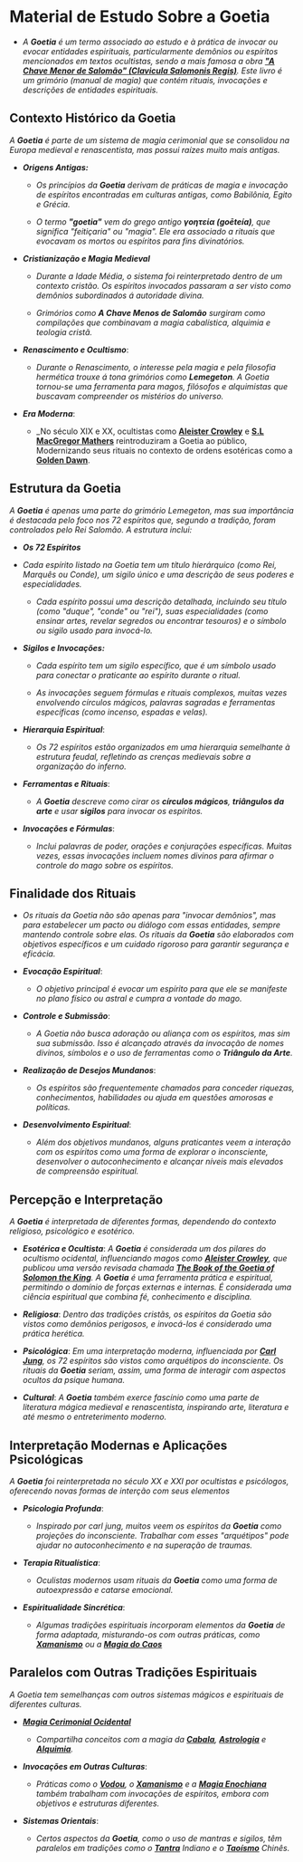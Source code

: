 # **Material de Estudo Sobre a Goetia**

- _A **Goetia** é um termo associado ao estudo e à prática de invocar ou evocar entidades espirituais, particularmente demônios ou espíritos mencionados em textos ocultistas, sendo a mais famosa a obra [**"A Chave Menor de Salomão" (Clavicula Salomonis Regis)**](https://pt.wikipedia.org/wiki/A_Chave_Menor_de_Salomão). Este livro é um grimório (manual de magia) que contém rituais, invocações e descrições de entidades espirituais._

## **Contexto Histórico da Goetia**
_A **Goetia** é parte de um sistema de magia cerimonial que se consolidou na Europa medieval e renascentista, mas possui raízes muito mais antigas._
- **_Origens Antigas:_**
   
    - _Os princípios da **Goetia** derivam de práticas de magia e invocação de espíritos encontradas em culturas antigas, como Babilônia, Egito e Grécia._

    - _O termo **"goetia"** vem do grego antigo **γοητεία (goēteía)**, que significa "feitiçaria" ou "magia". Ele era associado a rituais que evocavam os mortos ou espíritos para fins divinatórios._

- **_Cristianização e Magia Medieval_**
    
    - _Durante a Idade Média, o sistema foi reinterpretado dentro de um contexto cristão. Os espíritos invocados passaram a ser visto como demônios subordinados á autoridade divina._

    - _Grimórios como **A Chave Menos de Salomão** surgiram como compilações que combinavam a magia cabalística, alquimia e teologia cristã._

- **_Renascimento e Ocultismo_**:
    - _Durante o Renascimento, o interesse pela magia e pela filosofia hermética trouxe á tona grimórios como **__Lemegeton__**. A Goetia tornou-se uma ferramenta para magos, filósofos e alquimistas que buscavam compreender os mistérios do universo._

- **_Era Moderna_**:
    - _No século XIX e XX, ocultistas como [**Aleister Crowley**](https://pt.wikipedia.org/wiki/Aleister_Crowley) e [**S.L MacGregor Mathers**](https://pt.wikipedia.org/wiki/Samuel_Liddell_MacGregor_Mathers) reintroduziram a Goetia ao público, Modernizando seus rituais no contexto de ordens esotéricas como a [**Golden Dawn**](https://pt.wikipedia.org/wiki/Ordem_Hermética_da_Aurora_Dourada).


## **Estrutura da Goetia**

_A **Goetia** é apenas uma parte do grimório Lemegeton, mas sua importância é destacada pelo foco nos 72 espíritos que, segundo a tradição, foram controlados pelo Rei Salomão. A estrutura inclui:_

- **_Os 72 Espíritos_**

-  _Cada espírito listado na Goetia tem um título hierárquico (como Rei, Marquês ou Conde), um sigilo único e uma descrição de seus poderes e especialidades._
    
    - _Cada espírito possui uma descrição detalhada, incluindo seu título (como "duque", "conde" ou "rei"), suas especialidades (como ensinar artes, revelar segredos ou encontrar tesouros) e o símbolo ou sigilo usado para invocá-lo._ 

- **_Sigilos e Invocações:_**
    
    - _Cada espírito tem um sigilo específico, que é um símbolo usado para conectar o praticante ao espírito durante o ritual._
    
    - _As invocações seguem fórmulas e rituais complexos, muitas vezes envolvendo círculos mágicos, palavras sagradas e ferramentas específicas (como incenso, espadas e velas)._

- **_Hierarquia Espiritual_**:

    - _Os 72 espíritos estão organizados em uma hierarquia semelhante à estrutura feudal, refletindo as crenças medievais sobre a organização do inferno._

- **_Ferramentas e Rituais_**:
    - _A **Goetia** descreve como cirar os **círculos mágicos**, **triângulos da arte** e usar **sigilos** para invocar os espíritos._

- **_Invocações e Fórmulas_**:
    - _Inclui palavras de poder, orações e conjurações específicas. Muitas vezes, essas invocações incluem nomes divinos para afirmar o controle do mago sobre os espíritos._

## **Finalidade dos Rituais**

- _Os rituais da Goetia não são apenas para "invocar demônios", mas para estabelecer um pacto ou diálogo com essas entidades, sempre mantendo controle sobre elas. Os rituais da **Goetia** são elaborados com objetivos específicos e um cuidado rigoroso para garantir segurança e eficácia._
    
 - **_Evocação Espiritual_**: 
    - _O objetivo principal é evocar um espírito para que ele se manifeste no plano físico ou astral e cumpra a vontade do mago._
    
 - **_Controle e Submissão_**: 
    - _A Goetia não busca adoração ou aliança com os espíritos, mas sim sua submissão. Isso é alcançado através da invocação de nomes divinos, símbolos e o uso de ferramentas como o **Triângulo da Arte**._

 - **_Realização de Desejos Mundanos_**:
    -  _Os espíritos são frequentemente chamados para conceder riquezas, conhecimentos, habilidades ou ajuda em questões amorosas e políticas._




- **_Desenvolvimento Espiritual_**:
    - _Além dos objetivos mundanos, alguns praticantes veem a interação com os espíritos como uma forma de explorar o inconsciente, desenvolver o autoconhecimento e alcançar níveis mais elevados de compreensão espiritual._

## **Percepção e Interpretação**
_A **Goetia** é interpretada de diferentes formas, dependendo do contexto religioso, psicológico e esotérico._

- **_Esotérica e Ocultista_**: _A **Goetia** é considerada um dos pilares do ocultismo ocidental, influenciando magos como [**Aleister Crowley**](https://pt.wikipedia.org/wiki/Aleister_Crowley), que publicou uma versão revisada chamada [**The Book of the Goetia of Solomon the King**](https://pt.wikipedia.org/wiki/A_Chave_Menor_de_Salomão). A **Goetia** é uma ferramenta prática e espiritual, permitindo o domínio de forças externas e internas. É considerada uma ciência espiritual que combina fé, conhecimento e disciplina._

- **_Religiosa_**: _Dentro das tradições cristãs, os espíritos da Goetia são vistos como demônios perigosos, e invocá-los é considerado uma prática herética._

- **_Psicológica_**: _Em uma interpretação moderna, influenciada por [**Carl Jung**](https://pt.wikipedia.org/wiki/Carl_Gustav_Jung), os 72 espíritos são vistos como arquétipos do inconsciente. Os rituais da **Goetia** seriam, assim, uma forma de interagir com aspectos ocultos da psique humana._

- **_Cultural_**: _A **Goetia** também exerce fascínio como uma parte de literatura mágica medieval e renascentista, inspirando arte, literatura e até mesmo o entreterimento moderno._

## **Interpretação Modernas e Aplicações Psicológicas**

_A **Goetia** foi reinterpretada no século XX e XXI por ocultistas e psicólogos, oferecendo novas formas de interção com seus elementos_

- **_Psicologia Profunda_**: 
    - _Inspirado por carl jung, muitos veem os espíritos da **Goetia**  como projeções do inconsciente. Trabalhar com esses "arquétipos" pode ajudar no autoconhecimento e na superação de traumas._

- **_Terapia Ritualística_**:
    - _Oculistas modernos usam rituais da **Goetia** como uma forma de autoexpressão e catarse emocional._

- **_Espiritualidade Sincrética_**:
    - _Algumas tradições espirituais incorporam elementos da **Goetia** de forma adaptada, misturando-os com outras práticas, como [**Xamanismo**](https://pt.wikipedia.org/wiki/Xamanismo) ou a [**Magia do Caos**](https://pt.wikipedia.org/wiki/Magia_do_caos)_

## **Paralelos com Outras Tradições Espirituais**

_A Goetia tem semelhanças com outros sistemas mágicos e espirituais de diferentes culturas._

- [**_Magia Cerimonial Ocidental_**](https://pt.wikipedia.org/wiki/Magia_cerimonial)
    - _Compartilha conceitos com a magia da [**Cabala**](https://pt.wikipedia.org/wiki/Cabala), [**Astrologia**](https://pt.wikipedia.org/wiki/Astrologia) e [**Alquimia**](https://pt.wikipedia.org/wiki/Alquimia)._

- **_Invocações em Outras Culturas_**:
    - _Práticas como o [**Vodou**](https://pt.wikipedia.org/wiki/Vodum), o [**Xamanismo**](https://pt.wikipedia.org/wiki/Xamanismo) e a [**Magia Enochiana**](https://en-m-wikipedia-org.translate.goog/wiki/Enochian_magic?_x_tr_sl=en&_x_tr_tl=pt&_x_tr_hl=pt&_x_tr_pto=tc)  também trabalham com invocações de espíritos, embora com objetivos e estruturas diferentes._

- **_Sistemas Orientais_**: 
    - _Certos aspectos da **Goetia**, como o uso de mantras e sigilos, têm paralelos em tradições como o [**Tantra**](https://pt.wikipedia.org/wiki/Tantra) Indiano e o [**Taoísmo**](https://pt.wikipedia.org/wiki/Taoismo) Chinês._